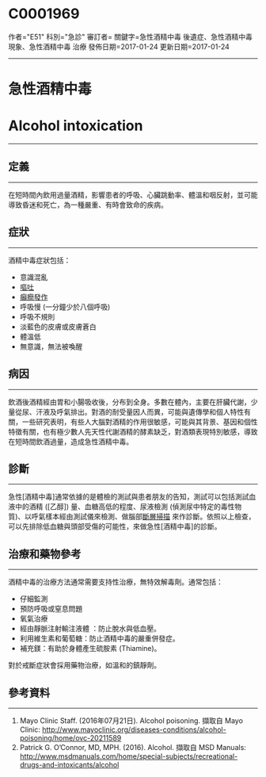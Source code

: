 # C0001969
作者="E51"
科別="急診"
審訂者=
關鍵字=急性酒精中毒 後遺症、急性酒精中毒現象、急性酒精中毒 治療
發佈日期=2017-01-24
更新日期=2017-01-24

----------
# 急性酒精中毒
# Alcohol intoxication
----------
## 定義
----------

在短時間內飲用過量酒精，影響患者的呼吸、心臟跳動率、體溫和咽反射，並可能導致昏迷和死亡，為一種嚴重、有時會致命的疾病。

## 症狀
----------

酒精中毒症狀包括：

- 意識混亂
- [嘔吐](C0042963)
- [癲癇發作](C0014544-01)
- 呼吸慢 (一分鐘少於八個呼吸)
- 呼吸不規則
- 淡藍色的皮膚或皮膚蒼白
- 體溫低
- 無意識，無法被喚醒
## 病因
----------

飲酒後酒精經由胃和小腸吸收後，分布到全身。多數在體內，主要在肝臟代謝，少量從尿、汗液及呼氣排出。對酒的耐受量因人而異，可能與遺傳學和個人特性有關，一些研究表明，有些人大腦對酒精的作用很敏感，可能與其背景、基因和個性特徵有關，也有極少數人先天性代謝酒精的酵素缺乏，對酒類表現特別敏感，導致在短時間飲酒過量，造成急性酒精中毒。

## 診斷
----------

急性[酒精中毒]通常依據的是體檢的測試與患者朋友的告知，測試可以包括測試血液中的酒精 ([乙醇]) 量、血糖高低的程度、尿液檢測 (偵測尿中特定的毒性物質)、以呼氣樣本經由測試儀來檢測、做腦部[斷層掃描](CT) 來作診斷。依照以上檢查，可以先排除低血糖與頭部受傷的可能性，來做急性[酒精中毒]的診斷。

## 治療和藥物參考
----------

酒精中毒的治療方法通常需要支持性治療，無特效解毒劑。通常包括：

- 仔細監測
- 預防呼吸或窒息問題
- 氧氣治療
- 經由靜脈注射輸注液體 ：防止脫水與低血壓。
- 利用維生素和葡萄糖：防止酒精中毒的嚴重併發症。
- 補充鎂：有助於身體產生硫胺素  (Thiamine)。

對於戒斷症狀會採用藥物治療，如溫和的鎮靜劑。

## 參考資料
----------
1. Mayo Clinic Staff. (2016年07月21日). Alcohol poisoning. 擷取自 Mayo Clinic: 
  http://www.mayoclinic.org/diseases-conditions/alcohol-poisoning/home/ovc-20211589
2. Patrick G. O’Connor, MD, MPH. (2016). Alcohol. 擷取自 MSD Manuals: 
  http://www.msdmanuals.com/home/special-subjects/recreational-drugs-and-intoxicants/alcohol

